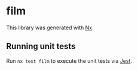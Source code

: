 # film

This library was generated with [Nx](https://nx.dev).

## Running unit tests

Run `nx test film` to execute the unit tests via [Jest](https://jestjs.io).
